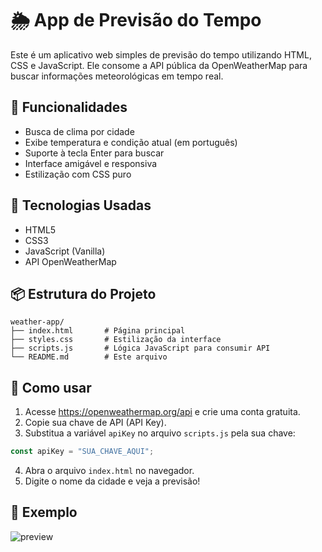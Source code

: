 # 🌦️ App de Previsão do Tempo

Este é um aplicativo web simples de previsão do tempo utilizando HTML, CSS e JavaScript. Ele consome a API pública da OpenWeatherMap para buscar informações meteorológicas em tempo real.

## 🚀 Funcionalidades

- Busca de clima por cidade
- Exibe temperatura e condição atual (em português)
- Suporte à tecla Enter para buscar
- Interface amigável e responsiva
- Estilização com CSS puro

## 🧠 Tecnologias Usadas

- HTML5
- CSS3
- JavaScript (Vanilla)
- API OpenWeatherMap

## 📦 Estrutura do Projeto

```
weather-app/
├── index.html       # Página principal
├── styles.css       # Estilização da interface
├── scripts.js       # Lógica JavaScript para consumir API
└── README.md        # Este arquivo
```

## 🔑 Como usar

1. Acesse https://openweathermap.org/api e crie uma conta gratuita.
2. Copie sua chave de API (API Key).
3. Substitua a variável `apiKey` no arquivo `scripts.js` pela sua chave:

```js
const apiKey = "SUA_CHAVE_AQUI";
```

4. Abra o arquivo `index.html` no navegador.
5. Digite o nome da cidade e veja a previsão!

## 📸 Exemplo

![preview](https://openweathermap.org/themes/openweathermap/assets/vendor/owm/img/widgets/01d.png)
